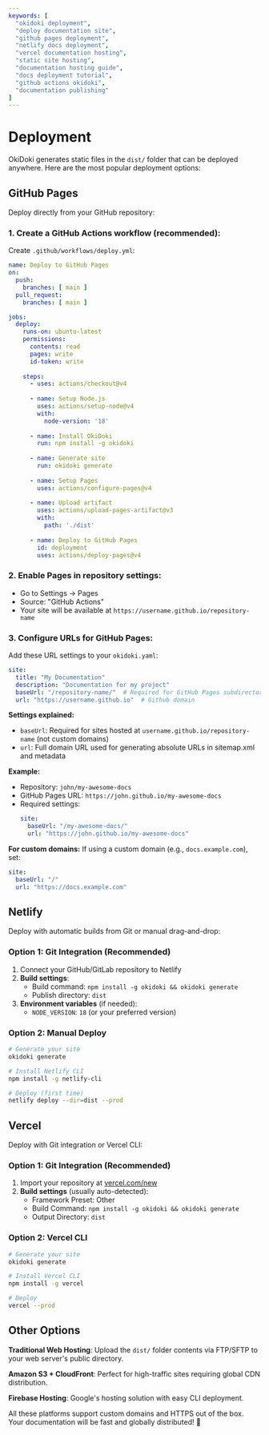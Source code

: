 ```yaml
---
keywords: [
  "okidoki deployment",
  "deploy documentation site",
  "github pages deployment",
  "netlify docs deployment",
  "vercel documentation hosting",
  "static site hosting",
  "documentation hosting guide",
  "docs deployment tutorial",
  "github actions okidoki",
  "documentation publishing"
]
---
```


# Deployment

OkiDoki generates static files in the `dist/` folder that can be deployed anywhere. Here are the most popular deployment options:

## GitHub Pages

Deploy directly from your GitHub repository:

### 1. Create a GitHub Actions workflow (recommended):

Create `.github/workflows/deploy.yml`:

```yaml
name: Deploy to GitHub Pages
on:
  push:
    branches: [ main ]
  pull_request:
    branches: [ main ]

jobs:
  deploy:
    runs-on: ubuntu-latest
    permissions:
      contents: read
      pages: write
      id-token: write
    
    steps:
      - uses: actions/checkout@v4
      
      - name: Setup Node.js
        uses: actions/setup-node@v4
        with:
          node-version: '18'
          
      - name: Install OkiDoki
        run: npm install -g okidoki
        
      - name: Generate site
        run: okidoki generate
        
      - name: Setup Pages
        uses: actions/configure-pages@v4
        
      - name: Upload artifact
        uses: actions/upload-pages-artifact@v3
        with:
          path: './dist'
          
      - name: Deploy to GitHub Pages
        id: deployment
        uses: actions/deploy-pages@v4
```

### 2. Enable Pages in repository settings:
- Go to Settings → Pages
- Source: "GitHub Actions"
- Your site will be available at `https://username.github.io/repository-name`

### 3. Configure URLs for GitHub Pages:

Add these URL settings to your `okidoki.yaml`:

```yaml
site:
  title: "My Documentation"
  description: "Documentation for my project"
  baseUrl: "/repository-name/"  # Required for GitHub Pages subdirectories
  url: "https://username.github.io"  # Github domain
```

**Settings explained:**
- `baseUrl`: Required for sites hosted at `username.github.io/repository-name` (not custom domains)
- `url`: Full domain URL used for generating absolute URLs in sitemap.xml and metadata

**Example:**
- Repository: `john/my-awesome-docs`
- GitHub Pages URL: `https://john.github.io/my-awesome-docs`
- Required settings:
  ```yaml
  site:
    baseUrl: "/my-awesome-docs/"
    url: "https://john.github.io/my-awesome-docs"
  ```

**For custom domains:** If using a custom domain (e.g., `docs.example.com`), set:
```yaml
site:
  baseUrl: "/"
  url: "https://docs.example.com"
```

## Netlify

Deploy with automatic builds from Git or manual drag-and-drop:

### Option 1: Git Integration (Recommended)
1. Connect your GitHub/GitLab repository to Netlify
2. **Build settings**:
   - Build command: `npm install -g okidoki && okidoki generate`
   - Publish directory: `dist`
3. **Environment variables** (if needed):
   - `NODE_VERSION`: `18` (or your preferred version)

### Option 2: Manual Deploy
```bash
# Generate your site
okidoki generate

# Install Netlify CLI
npm install -g netlify-cli

# Deploy (first time)
netlify deploy --dir=dist --prod
```

## Vercel

Deploy with Git integration or Vercel CLI:

### Option 1: Git Integration (Recommended)
1. Import your repository at [vercel.com/new](https://vercel.com/new)
2. **Build settings** (usually auto-detected):
   - Framework Preset: Other
   - Build Command: `npm install -g okidoki && okidoki generate`
   - Output Directory: `dist`

### Option 2: Vercel CLI
```bash
# Generate your site
okidoki generate

# Install Vercel CLI
npm install -g vercel

# Deploy
vercel --prod
```

## Other Options

**Traditional Web Hosting**: Upload the `dist/` folder contents via FTP/SFTP to your web server's public directory.

**Amazon S3 + CloudFront**: Perfect for high-traffic sites requiring global CDN distribution.

**Firebase Hosting**: Google's hosting solution with easy CLI deployment.

All these platforms support custom domains and HTTPS out of the box. Your documentation will be fast and globally distributed! 🚀 
